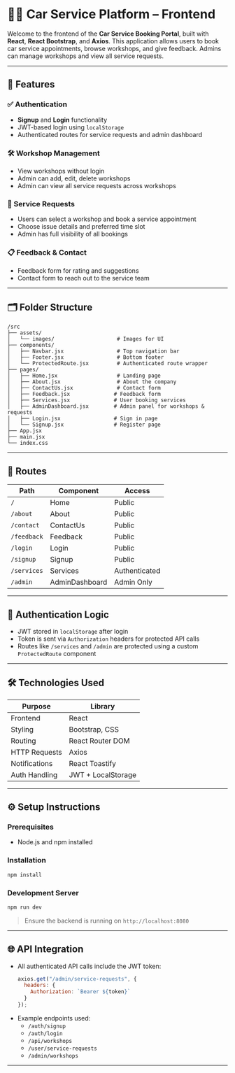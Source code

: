 
# 🧑‍🔧 Car Service Platform – Frontend

Welcome to the frontend of the **Car Service Booking Portal**, built with **React**, **React Bootstrap**, and **Axios**. This application allows users to book car service appointments, browse workshops, and give feedback. Admins can manage workshops and view all service requests.

---

## 🚀 Features

### ✅ Authentication
- **Signup** and **Login** functionality
- JWT-based login using `localStorage`
- Authenticated routes for service requests and admin dashboard

### 🛠️ Workshop Management
- View workshops without login
- Admin can add, edit, delete workshops
- Admin can view all service requests across workshops

### 📅 Service Requests
- Users can select a workshop and book a service appointment
- Choose issue details and preferred time slot
- Admin has full visibility of all bookings

### 📋 Feedback & Contact
- Feedback form for rating and suggestions
- Contact form to reach out to the service team

---

## 🗂️ Folder Structure

```
/src
├── assets/
│   └── images/                    # Images for UI
├── components/
│   ├── Navbar.jsx                 # Top navigation bar
│   ├── Footer.jsx                 # Bottom footer
│   └── ProtectedRoute.jsx         # Authenticated route wrapper
├── pages/
│   ├── Home.jsx                   # Landing page
│   ├── About.jsx                  # About the company
│   ├── ContactUs.jsx              # Contact form
│   ├── Feedback.jsx              # Feedback form
│   ├── Services.jsx              # User booking services
│   ├── AdminDashboard.jsx        # Admin panel for workshops & requests
│   ├── Login.jsx                 # Sign in page
│   └── Signup.jsx                # Register page
├── App.jsx
├── main.jsx
└── index.css
```

---

## 🔗 Routes

| Path             | Component         | Access         |
|------------------|-------------------|----------------|
| `/`              | Home              | Public         |
| `/about`         | About             | Public         |
| `/contact`       | ContactUs         | Public         |
| `/feedback`      | Feedback          | Public         |
| `/login`         | Login             | Public         |
| `/signup`        | Signup            | Public         |
| `/services`      | Services          | Authenticated  |
| `/admin`         | AdminDashboard    | Admin Only     |

---

## 🔐 Authentication Logic

- JWT stored in `localStorage` after login
- Token is sent via `Authorization` headers for protected API calls
- Routes like `/services` and `/admin` are protected using a custom `ProtectedRoute` component

---

## 🛠️ Technologies Used

| Purpose          | Library           |
|------------------|-------------------|
| Frontend         | React             |
| Styling          | Bootstrap, CSS    |
| Routing          | React Router DOM  |
| HTTP Requests    | Axios             |
| Notifications    | React Toastify    |
| Auth Handling    | JWT + LocalStorage|

---

## ⚙️ Setup Instructions

### Prerequisites
- Node.js and npm installed

### Installation

```bash
npm install
```

### Development Server

```bash
npm run dev
```

> Ensure the backend is running on `http://localhost:8080`

---

## 🌐 API Integration

- All authenticated API calls include the JWT token:
  ```js
  axios.get("/admin/service-requests", {
    headers: {
      Authorization: `Bearer ${token}`
    }
  });
  ```
- Example endpoints used:
  - `/auth/signup`
  - `/auth/login`
  - `/api/workshops`
  - `/user/service-requests`
  - `/admin/workshops`

---


